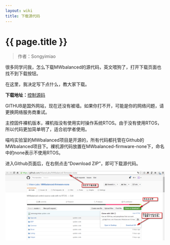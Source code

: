 ```yaml
---
layout: wiki
title: 下载源代码
---
```


# {{ page.title }}

> 作者：Songyimiao

很多同学问我，怎么下载MWbalanced的源代码，英文喂狗了，打开下载页面也找不到下载按钮。

在这里，我决定写下点什么，教大家下载。

**下载地址：**<a href="https://github.com/MiaowLabs/MWbalanced-firmware-none" class="btn btn-primary btn-xl" role="button" target="_blank" >控制源码</a>

GITHUB是国外网站，现在还没有被墙。如果你打不开，可能是你的网络问题，请更换网络服务商重试。

主控固件裸机版本，裸机指没有使用实时操作系统RTOS。由于没有使用RTOS，所以代码更加简单明了，适合初学者使用。

喵呜实验室的MWbalanced项目是开源的，所有代码都托管在Github的MWbalanced项目下。裸机源代码放置在MWbalanced-firmware-none下，命名中的none表示不使用RTOS。

进入Github页面后，在右侧点击“Download ZIP”，即可下载源代码。

![](/img/wiki/download-soure-code.png)



